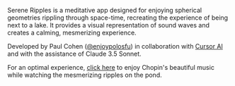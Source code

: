 Serene Ripples is a meditative app designed for enjoying spherical geometries rippling through space-time, recreating the experience of being next to a lake. It provides a visual representation of sound waves and creates a calming, mesmerizing experience.

Developed by Paul Cohen ([@enjoypolosfu](https://twitter.com/enjoypolosfu)) in collaboration with [Cursor AI](https://www.cursor.com/) and with the assistance of Claude 3.5 Sonnet.

For an optimal experience, [click here](https://www.youtube.com/watch?v=y1dbbrfekAM) to enjoy Chopin's beautiful music while watching the mesmerizing ripples on the pond.
